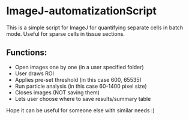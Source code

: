 # ImageJ-automatizationScript

This is a simple script for ImageJ for quantifying separate cells in batch mode. Useful for sparse cells in tissue sections.

## Functions:

- Open images one by one (in a user specified folder)
- User draws ROI
- Applies pre-set threshold (in this case 600, 65535)
- Run particle analysis (in this case 60-1400 pixel size)
- Closes images (NOT saving them)
- Lets user choose where to save results/summary table

Hope it can be useful for someone else with similar needs :)
